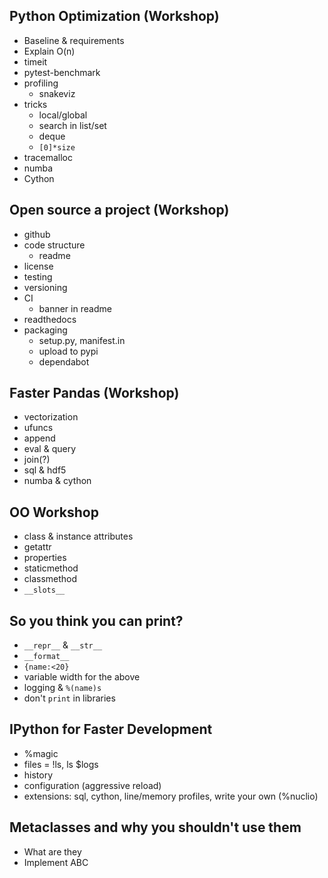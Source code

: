 ## Python Optimization (Workshop)
- Baseline & requirements
- Explain O(n)
- timeit
- pytest-benchmark
- profiling
    - snakeviz
- tricks
    - local/global
    - search in list/set
    - deque
    - `[0]*size`
- tracemalloc
- numba
- Cython

## Open source a project (Workshop)
- github
- code structure
    - readme
- license
- testing
- versioning
- CI
    - banner in readme
- readthedocs
- packaging
    - setup.py, manifest.in
    - upload to pypi
    - dependabot

## Faster Pandas (Workshop)

- vectorization
- ufuncs
- append
- eval & query
- join(?)
- sql & hdf5
- numba & cython

## OO Workshop
- class & instance attributes
- getattr
- properties
- staticmethod
- classmethod
- `__slots__`

## So you think you can print?
- `__repr__` & `__str__`
- `__format__`
- `{name:<20}`
- variable width for the above
- logging & `%(name)s`
- don't `print` in libraries

## IPython for Faster Development
- %magic
- files = !ls, ls $logs
- history
- configuration (aggressive reload)
- extensions: sql, cython, line/memory profiles, write your own (%nuclio)

## Metaclasses and why you shouldn't use them
- What are they
- Implement ABC
